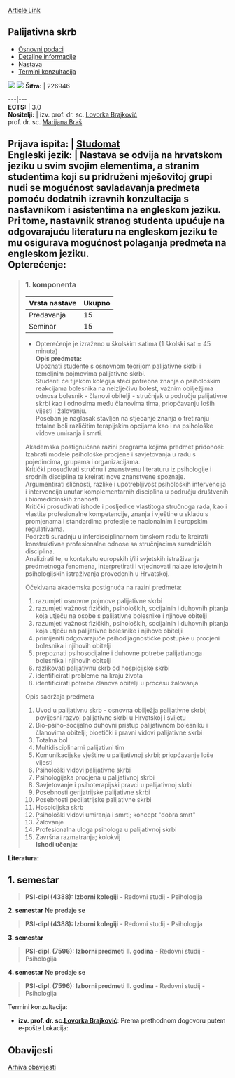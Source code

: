 [Article Link](https://www.fhs.hr/predmet/palskr)

## Palijativna skrb
  * [Osnovni podaci](https://www.fhs.hr/predmet/palskr#v1id-523795_726326_1_0 "Osnovni podaci")
  * [Detaljne informacije](https://www.fhs.hr/predmet/palskr#v1id-523795_726326_1_1 "Detaljne informacije")
  * [Nastava](https://www.fhs.hr/predmet/palskr#v1id-523795_726326_1_2 "Nastava")
  * [Termini konzultacija](https://www.fhs.hr/predmet/palskr#v1id-523795_726326_1_3 "Termini konzultacija")


[![](https://www.fhs.hr/img/flags/gif/hr.gif)](https://www.fhs.hr/predmet/palskr) [![](https://www.fhs.hr/img/flags/gif/gb.gif)](https://www.fhs.hr/en/course/palcar)
**Šifra:** |  226946  
  
---|---  
**ECTS:** |  3.0   
**Nositelji:** |  izv. prof. dr. sc. [Lovorka Brajković](https://www.fhs.hr/djelatnik/lovorka.brajkovic)   
prof. dr. sc. [Marijana Braš](https://www.fhs.hr/djelatnik/marijana.bras)   
  
**Prijava ispita:** |  [Studomat](http://www.isvu.hr/studomat)  
**Engleski jezik:** |  Nastava se odvija na hrvatskom jeziku u svim svojim elementima, a stranim studentima koji su pridruženi mješovitoj grupi nudi se mogućnost savladavanja predmeta pomoću dodatnih izravnih konzultacija s nastavnikom i asistentima na engleskom jeziku. Pri tome, nastavnik stranog studenta upućuje na odgovarajuću literaturu na engleskom jeziku te mu osigurava mogućnost polaganja predmeta na engleskom jeziku.   
**Opterećenje:**  
---  
> ### 1. komponenta
> | Vrsta nastave | Ukupno  
> ---|---  
> Predavanja | 15  
> Seminar | 15  
> * Opterećenje je izraženo u školskim satima (1 školski sat = 45 minuta)   
**Opis predmeta:**  
> Upoznati studente s osnovnom teorijom palijativne skrbi i temeljnim pojmovima palijativne skrbi.   
>  Studenti će tijekom kolegija steći potrebna znanja o psihološkim reakcijama bolesnika na neizlječivu bolest, važnim obilježjima odnosa bolesnik - članovi obitelji - stručnjak u području palijativne skrbi kao i odnosima među članovima tima, priopćavanju loših vijesti i žalovanju.   
>  Poseban je naglasak stavljen na stjecanje znanja o tretiranju totalne boli različitim terapijskim opcijama kao i na psihološke vidove umiranja i smrti.  
>    
>  Akademska postignućana razini programa kojima predmet pridonosi:   
>  Izabrati modele psihološke procjene i savjetovanja u radu s pojedincima, grupama i organizacijama.  
>  Kritički prosuđivati stručnu i znanstvenu literaturu iz psihologije i srodnih disciplina te kreirati nove znanstvene spoznaje.  
>  Argumentirati sličnosti, razlike i upotrebljivost psiholoških intervencija i intervencija unutar komplementarnih disciplina u području društvenih i biomedicinskih znanosti.  
>  Kritički prosuđivati ishode i posljedice vlastitoga stručnoga rada, kao i vlastite profesionalne kompetencije, znanja i vještine u skladu s promjenama i standardima profesije te nacionalnim i europskim regulativama.  
>  Podržati suradnju u interdisciplinarnom timskom radu te kreirati konstruktivne profesionalne odnose sa stručnjacima suradničkih disciplina.  
>  Analizirati te, u kontekstu europskih i/ili svjetskih istraživanja predmetnoga fenomena, interpretirati i vrjednovati nalaze istovjetnih psihologijskih istraživanja provedenih u Hrvatskoj.  
>    
>  Očekivana akademska postignuća na razini predmeta:   
>  1. razumjeti osnovne pojmove palijativne skrbi  
>  2. razumjeti važnost fizičkih, psiholoških, socijalnih i duhovnih pitanja koja utječu na osobe s palijativne bolesnike i njihove obitelji  
>  3. razumjeti važnost fizičkih, psiholoških, socijalnih i duhovnih pitanja koja utječu na palijativne bolesnike i njihove obitelji  
>  4. primijeniti odgovarajuće psihodijagnostičke postupke u procjeni bolesnika i njihovih obitelji  
>  5. prepoznati psihosocijalne i duhovne potrebe palijativnoga bolesnika i njihovih obitelji  
>  6. razlikovati palijativnu skrb od hospicijske skrbi  
>  7. identificirati probleme na kraju života  
>  8. identificirati potrebe članova obitelji u procesu žalovanja  
>    
>  Opis sadržaja predmeta   
>  1. Uvod u palijativnu skrb - osnovna obilježja palijativne skrbi; povijesni razvoj palijativne skrbi u Hrvatskoj i svijetu  
>  2. Bio-psiho-socijalno duhovni pristup palijativnom bolesniku i članovima obitelji; bioetički i pravni vidovi palijativne skrbi  
>  3. Totalna bol  
>  4. Multidisciplinarni palijativni tim  
>  5. Komunikacijske vještine u palijativnoj skrbi; priopćavanje loše vijesti  
>  6. Psihološki vidovi palijativne skrbi  
>  7. Psihologijska procjena u palijativnoj skrbi  
>  8. Savjetovanje i psihoterapijski pravci u palijativnoj skrbi  
>  9. Posebnosti gerijatrijske palijativne skrbi  
>  10. Posebnosti pedijatrijske palijativne skrbi  
>  11. Hospicijska skrb  
>  12. Psihološki vidovi umiranja i smrti; koncept "dobra smrt"  
>  13. Žalovanje  
>  14. Profesionalna uloga psihologa u palijativnoj skrbi  
>  15. Završna razmatranja; kolokvij  
**Ishodi učenja:**  

  
**Literatura:**  

  
**1. semestar**  
---  
> **PSI-dipl (4388): Izborni kolegiji** - Redovni studij - Psihologija  
>   
  
**2. semestar** Ne predaje se  
> **PSI-dipl (4388): Izborni kolegiji** - Redovni studij - Psihologija  
>   
  
**3. semestar**  
> **PSI-dipl. (7596): Izborni predmeti II. godina** - Redovni studij - Psihologija  
>   
  
**4. semestar** Ne predaje se  
> **PSI-dipl. (7596): Izborni predmeti II. godina** - Redovni studij - Psihologija  
>   
Termini konzultacija: 
  * **izv. prof. dr. sc.[Lovorka Brajković](https://www.fhs.hr/djelatnik/lovorka.brajkovic)**: 
Prema prethodnom dogovoru putem e-pošte
Lokacija: 


## Obavijesti
[Arhiva obavijesti](https://www.fhs.hr/predmet/palskr?@=21gb3#news_121270 "Arhiva obavijesti")
